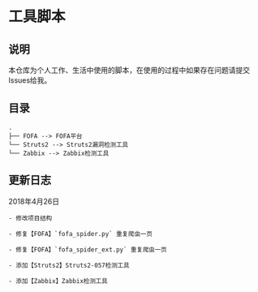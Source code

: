 # 工具脚本

## 说明

本仓库为个人工作、生活中使用的脚本，在使用的过程中如果存在问题请提交Issues给我。

## 目录

```
.
├── FOFA --> FOFA平台
└── Struts2 --> Struts2漏洞检测工具
└── Zabbix --> Zabbix检测工具
```

## 更新日志

2018年4月26日

    - 修改项目结构

    - 修复【FOFA】`fofa_spider.py` 重复爬虫一页

    - 修复【FOFA】`fofa_spider_ext.py` 重复爬虫一页

    - 添加【Struts2】Struts2-057检测工具

    - 添加【Zabbix】Zabbix检测工具